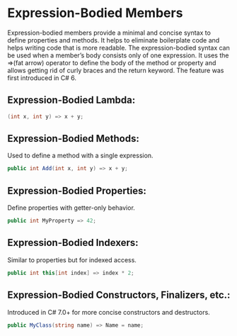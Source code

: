 # Expression-Bodied Members
Expression-bodied members provide a minimal and concise syntax to define properties and methods. It helps to eliminate boilerplate code and helps writing code that is more readable. The expression-bodied syntax can be used when a member’s body consists only of one expression. It uses the =>(fat arrow) operator to define the body of the method or property and allows getting rid of curly braces and the return keyword. The feature was first introduced in C# 6.

## Expression-Bodied Lambda:
```cs
(int x, int y) => x + y;
```

## Expression-Bodied Methods:
Used to define a method with a single expression.
```cs
public int Add(int x, int y) => x + y;
```

## Expression-Bodied Properties:
Define properties with getter-only behavior.
```cs
public int MyProperty => 42;
```

## Expression-Bodied Indexers:
Similar to properties but for indexed access.
```cs
public int this[int index] => index * 2;
```

## Expression-Bodied Constructors, Finalizers, etc.:
Introduced in C# 7.0+ for more concise constructors and destructors.
```cs
public MyClass(string name) => Name = name;
```
